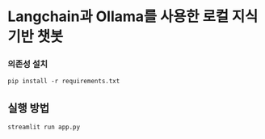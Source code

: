 # Langchain과 Ollama를 사용한 로컬 지식 기반 챗봇

### 의존성 설치
```
pip install -r requirements.txt
```

## 실행 방법
```
streamlit run app.py
```
